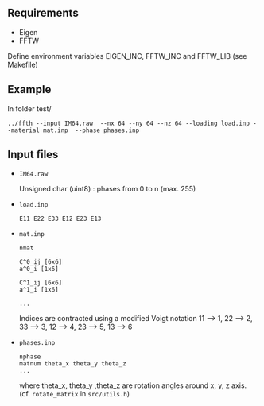 ## Requirements

- Eigen
- FFTW

Define environment variables EIGEN_INC, FFTW_INC and FFTW_LIB (see Makefile)

## Example

In folder test/
    
    ../ffth --input IM64.raw  --nx 64 --ny 64 --nz 64 --loading load.inp --material mat.inp  --phase phases.inp

## Input files

- `IM64.raw`

    Unsigned char (uint8) : phases from 0 to n (max. 255)

- `load.inp`

    ```
    E11 E22 E33 E12 E23 E13
    ```

-  `mat.inp`

    ```
    nmat
    
    C^0_ij [6x6]
    a^0_i [1x6]

    C^1_ij [6x6]
    a^1_i [1x6]

    ...
    
    ```

    Indices are contracted using a modified Voigt notation 11 --> 1, 22 --> 2, 33 --> 3, 12 --> 4, 23 --> 5, 13 --> 6

- `phases.inp`

    ```
    nphase
    matnum theta_x theta_y theta_z
    ...

    ```

    where theta_x, theta_y ,theta_z are rotation angles around x, y, z axis. (cf. `rotate_matrix` in `src/utils.h`)


